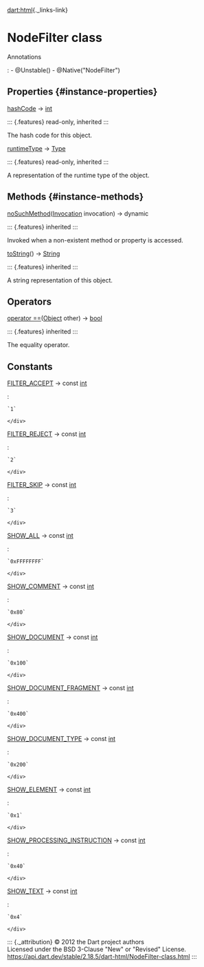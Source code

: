 [dart:html](../dart-html/dart-html-library){._links-link}

NodeFilter class
================

Annotations

:   -   \@Unstable()
    -   \@Native(\"NodeFilter\")

Properties {#instance-properties}
----------

[hashCode](../dart-core/object/hashcode) → [int](../dart-core/int-class)

::: {.features}
read-only, inherited
:::

The hash code for this object.

[runtimeType](../dart-core/object/runtimetype) →
[Type](../dart-core/type-class)

::: {.features}
read-only, inherited
:::

A representation of the runtime type of the object.

Methods {#instance-methods}
-------

[noSuchMethod](../dart-core/object/nosuchmethod)([Invocation](../dart-core/invocation-class)
invocation) → dynamic

::: {.features}
inherited
:::

Invoked when a non-existent method or property is accessed.

[toString](../dart-core/object/tostring)() →
[String](../dart-core/string-class)

::: {.features}
inherited
:::

A string representation of this object.

Operators
---------

[operator
==](../dart-core/object/operator_equals)([Object](../dart-core/object-class)
other) → [bool](../dart-core/bool-class)

::: {.features}
inherited
:::

The equality operator.

Constants
---------

[FILTER\_ACCEPT](nodefilter/filter_accept-constant) → const [int](../dart-core/int-class)

:   <div>

    `1`

    </div>

[FILTER\_REJECT](nodefilter/filter_reject-constant) → const [int](../dart-core/int-class)

:   <div>

    `2`

    </div>

[FILTER\_SKIP](nodefilter/filter_skip-constant) → const [int](../dart-core/int-class)

:   <div>

    `3`

    </div>

[SHOW\_ALL](nodefilter/show_all-constant) → const [int](../dart-core/int-class)

:   <div>

    `0xFFFFFFFF`

    </div>

[SHOW\_COMMENT](nodefilter/show_comment-constant) → const [int](../dart-core/int-class)

:   <div>

    `0x80`

    </div>

[SHOW\_DOCUMENT](nodefilter/show_document-constant) → const [int](../dart-core/int-class)

:   <div>

    `0x100`

    </div>

[SHOW\_DOCUMENT\_FRAGMENT](nodefilter/show_document_fragment-constant) → const [int](../dart-core/int-class)

:   <div>

    `0x400`

    </div>

[SHOW\_DOCUMENT\_TYPE](nodefilter/show_document_type-constant) → const [int](../dart-core/int-class)

:   <div>

    `0x200`

    </div>

[SHOW\_ELEMENT](nodefilter/show_element-constant) → const [int](../dart-core/int-class)

:   <div>

    `0x1`

    </div>

[SHOW\_PROCESSING\_INSTRUCTION](nodefilter/show_processing_instruction-constant) → const [int](../dart-core/int-class)

:   <div>

    `0x40`

    </div>

[SHOW\_TEXT](nodefilter/show_text-constant) → const [int](../dart-core/int-class)

:   <div>

    `0x4`

    </div>

::: {._attribution}
© 2012 the Dart project authors\
Licensed under the BSD 3-Clause \"New\" or \"Revised\" License.\
<https://api.dart.dev/stable/2.18.5/dart-html/NodeFilter-class.html>
:::
